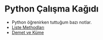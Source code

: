 # Python Çalışma Kağıdı
* Python öğrenirken tuttuğum bazı notlar. 
* [Liste Methodları](https://github.com/RealBerk/python-ders-notlar-/blob/main/listeler.md)
* [Demet ve Küme](https://github.com/RealBerk/python-ders-notlar-/blob/main/demet_ve_kumeler.md)

